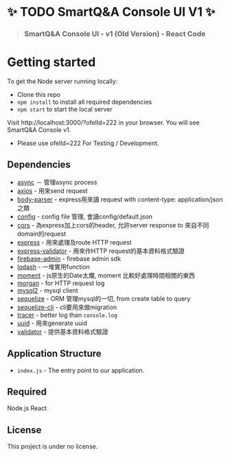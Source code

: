 # ✨ TODO SmartQ&A Console UI V1 ✨


> ### SmartQ&A Console UI - v1 (Old Version) - React Code


# Getting started

To get the Node server running locally:

- Clone this repo
- `npm install` to install all required dependencies
- `npm start` to start the local server

Visit http://localhost:3000/?ofelId=222 in your browser. You will see SmartQ&A Console v1.

* Please use ofelId=222 For Testing / Development.



## Dependencies
- [async](https://www.npmjs.com/package/async) － 管理async process
- [axios](https://www.npmjs.com/package/axios) - 用來send request
- [body-parser](https://www.npmjs.com/package/body-parser) - express用來讀 request with content-type: application/json 之類
- [config](https://www.npmjs.com/package/config) - config file 管理, 會讀config/default.json 
- [cors](https://www.npmjs.com/package/cors) - 為express加上cors的header, 允許server response to 來自不同domain的request
- [express](https://www.npmjs.com/package/express) - 用來處理及route HTTP request
- [express-validator](https://www.npmjs.com/package/express-validator) - 用來作HTTP request的基本資料格式驗證
- [firebase-admin](https://www.npmjs.com/package/firebase-admin) - firebase admin sdk
- [lodash](https://www.npmjs.com/package/lodash) - 一堆實用function
- [moment](https://www.npmjs.com/package/moment) - js原生的Date太爛, moment 比較好處理時間相關的東西
- [morgan](https://www.npmjs.com/package/morgan) - for HTTP request log
- [mysql2](https://www.npmjs.com/package/mysql2) - mysql client
- [sequelize](https://www.npmjs.com/package/sequelize) - ORM 管理mysql的一切, from create table to query
- [sequelize-cli](https://www.npmjs.com/package/sequelize-cli) - cli要用來做migration
- [tracer](https://www.npmjs.com/package/tracer) - better log than ```console.log```
- [uuid](https://www.npmjs.com/package/uuid) - 用來generate uuid
- [validator](https://www.npmjs.com/package/validator) - 提供基本資料格式驗證

## Application Structure

- `index.js` - The entry point to our application. 


## Required

Node.js
React

## License
This project is under no license.
